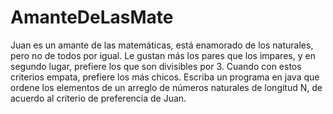 # AmanteDeLasMate

Juan es un amante de las matemáticas, está enamorado de los naturales, pero no de todos por igual. Le gustan más los pares que los impares, y en segundo lugar, prefiere los que son divisibles por 3. Cuando con estos criterios empata, prefiere los más chicos. 
Escriba un programa en java que ordene los elementos de un arreglo de números naturales de longitud N, de acuerdo al criterio de preferencia de Juan.  
